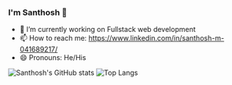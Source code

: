 ### I'm Santhosh 👋

- 🔭 I’m currently working on Fullstack web development
- 📫 How to reach me: https://www.linkedin.com/in/santhosh-m-041689217/
- 😄 Pronouns: He/His

![Santhosh's GitHub stats](https://github-readme-stats.vercel.app/api?username=SANTHOSH17-DOT)
![Top Langs](https://github-readme-stats.vercel.app/api/top-langs/?username=SANTHOSH17-DOT)
